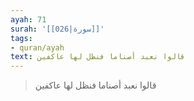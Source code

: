 ```yaml
---
ayah: 71
surah: '[[026|سورة]]'
tags:
- quran/ayah
text: قالوا نعبد أصناما فنظل لها عاكفين
---
```

> قالوا نعبد أصناما فنظل لها عاكفين
